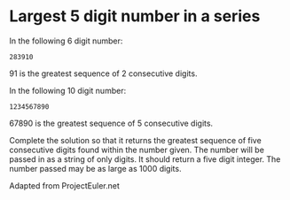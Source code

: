 # Largest 5 digit number in a series

In the following 6 digit number:

```
283910
```

91 is the greatest sequence of 2 consecutive digits.

In the following 10 digit number:

```
1234567890
```

67890 is the greatest sequence of 5 consecutive digits.

Complete the solution so that it returns the greatest sequence of five consecutive digits found within the number given. The number will be passed in as a string of only digits. It should return a five digit integer. The number passed may be as large as 1000 digits.

Adapted from ProjectEuler.net
